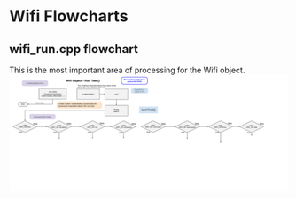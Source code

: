 # Wifi Flowcharts


## wifi_run.cpp flowchart
This is the most important area of processing for the Wifi object.
![Wifi Run Flowchart](./drawings/wifi_flowchart_run.svg)
